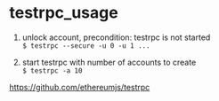 # testrpc_usage

1. unlock account, precondition: testrpc is not started<br>
```$ testrpc --secure -u 0 -u 1 ...```

2. start testrpc with number of accounts to create<br>
```$ testrpc -a 10```


https://github.com/ethereumjs/testrpc
